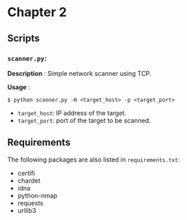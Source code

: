 # Chapter 2

## Scripts

### `scanner.py`:

**Description** : Simple network scanner using TCP.

**Usage** :

```
$ python scanner.py -H <target_host> -p <target_port>
```

* `target_host`: IP address of the target.
* `target_port`: port of the target to be scanned.

## Requirements

The following packages are also listed in `requirements.txt`:

* certifi
* chardet
* idna
* python-nmap
* requests
* urllib3
